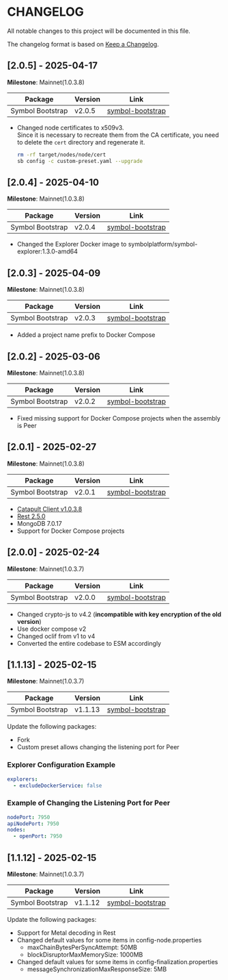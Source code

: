 # CHANGELOG

All notable changes to this project will be documented in this file.

The changelog format is based on [Keep a Changelog](https://keepachangelog.com/en/1.0.0/).

## [2.0.5] - 2025-04-17

**Milestone**: Mainnet(1.0.3.8)

| Package          | Version | Link                                                              |
| ---------------- | ------- | ----------------------------------------------------------------- |
| Symbol Bootstrap | v2.0.5  | [symbol-bootstrap](https://github.com/nemneshia/symbol-bootstrap) |

- Changed node certificates to x509v3.  
  Since it is necessary to recreate them from the CA certificate, you need to delete the `cert` directory and regenerate it.

  ```bash
  rm -rf target/nodes/node/cert
  sb config -c custom-preset.yaml --upgrade
  ```

## [2.0.4] - 2025-04-10

**Milestone**: Mainnet(1.0.3.8)

| Package          | Version | Link                                                              |
| ---------------- | ------- | ----------------------------------------------------------------- |
| Symbol Bootstrap | v2.0.4  | [symbol-bootstrap](https://github.com/nemneshia/symbol-bootstrap) |

- Changed the Explorer Docker image to symbolplatform/symbol-explorer:1.3.0-amd64

## [2.0.3] - 2025-04-09

**Milestone**: Mainnet(1.0.3.8)

| Package          | Version | Link                                                              |
| ---------------- | ------- | ----------------------------------------------------------------- |
| Symbol Bootstrap | v2.0.3  | [symbol-bootstrap](https://github.com/nemneshia/symbol-bootstrap) |

- Added a project name prefix to Docker Compose

## [2.0.2] - 2025-03-06

**Milestone**: Mainnet(1.0.3.8)

| Package          | Version | Link                                                              |
| ---------------- | ------- | ----------------------------------------------------------------- |
| Symbol Bootstrap | v2.0.2  | [symbol-bootstrap](https://github.com/nemneshia/symbol-bootstrap) |

- Fixed missing support for Docker Compose projects when the assembly is Peer

## [2.0.1] - 2025-02-27

**Milestone**: Mainnet(1.0.3.8)

| Package          | Version | Link                                                              |
| ---------------- | ------- | ----------------------------------------------------------------- |
| Symbol Bootstrap | v2.0.1  | [symbol-bootstrap](https://github.com/nemneshia/symbol-bootstrap) |

- [Catapult Client v1.0.3.8](https://github.com/symbol/symbol/releases/tag/client%2Fcatapult%2Fv1.0.3.8)
- [Rest 2.5.0](https://github.com/symbol/symbol/releases/tag/rest%2Fv2.5.0)
- MongoDB 7.0.17
- Support for Docker Compose projects

## [2.0.0] - 2025-02-24

**Milestone**: Mainnet(1.0.3.7)

| Package          | Version | Link                                                              |
| ---------------- | ------- | ----------------------------------------------------------------- |
| Symbol Bootstrap | v2.0.0  | [symbol-bootstrap](https://github.com/nemneshia/symbol-bootstrap) |

- Changed crypto-js to v4.2 (**incompatible with key encryption of the old version**)
- Use docker compose v2
- Changed oclif from v1 to v4
- Converted the entire codebase to ESM accordingly

## [1.1.13] - 2025-02-15

**Milestone**: Mainnet(1.0.3.7)

| Package          | Version | Link                                                              |
| ---------------- | ------- | ----------------------------------------------------------------- |
| Symbol Bootstrap | v1.1.13 | [symbol-bootstrap](https://github.com/nemneshia/symbol-bootstrap) |

Update the following packages:

- Fork
- Custom preset allows changing the listening port for Peer

### Explorer Configuration Example

```yaml
explorers:
  - excludeDockerService: false
```

### Example of Changing the Listening Port for Peer

```yaml
nodePort: 7950
apiNodePort: 7950
nodes:
  - openPort: 7950
```

## [1.1.12] - 2025-02-15

**Milestone**: Mainnet(1.0.3.7)

| Package          | Version | Link                                                              |
| ---------------- | ------- | ----------------------------------------------------------------- |
| Symbol Bootstrap | v1.1.12 | [symbol-bootstrap](https://github.com/nemneshia/symbol-bootstrap) |

Update the following packages:

- Support for Metal decoding in Rest
- Changed default values for some items in config-node.properties
  - maxChainBytesPerSyncAttempt: 50MB
  - blockDisruptorMaxMemorySize: 1000MB
- Changed default values for some items in config-finalization.properties
  - messageSynchronizationMaxResponseSize: 5MB
